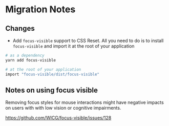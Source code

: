 # Migration Notes

## Changes

- Add `focus-visible` support to CSS Reset. All you need to do is to install
  `focus-visible` and import it at the root of your application

```sh
# as a dependency
yarn add focus-visible

# at the root of your application
import "focus-visible/dist/focus-visible"
```

## Notes on using focus visible

Removing focus styles for mouse interactions might have negative impacts on
users with with low vision or cognitive impairments.

https://github.com/WICG/focus-visible/issues/128
